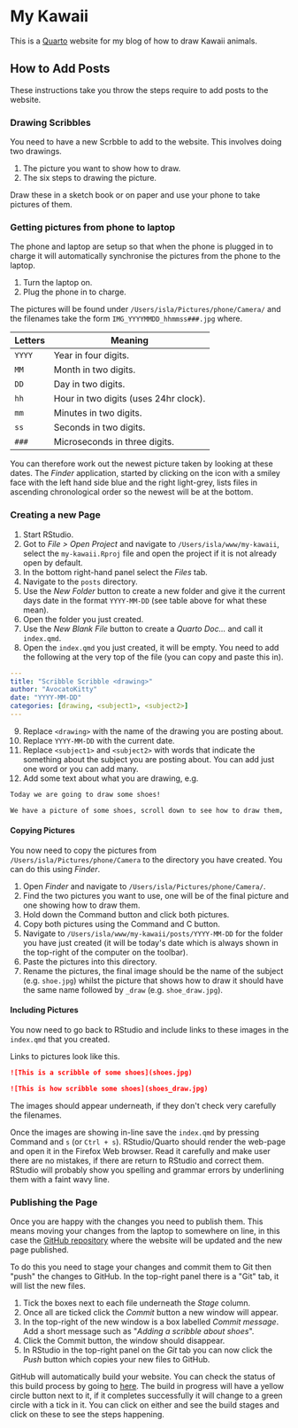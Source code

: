 # My Kawaii

This is a [Quarto](https://quarto.org) website for my blog of how to draw Kawaii animals.


## How to Add Posts

These instructions take you throw the steps require to add posts to the website.


### Drawing Scribbles

You need to have a new Scrbble to add to the website. This involves doing two drawings.

1. The picture you want to show how to draw.
2. The six steps to drawing the picture.

Draw these in a sketch book or on paper and use your phone to take pictures of them.

### Getting pictures from phone to laptop

The phone and laptop are setup so that when the phone is plugged in to charge it will automatically synchronise the
pictures from the phone to the laptop.

1. Turn the laptop on.
2. Plug the phone in to charge.

The pictures will be found under `/Users/isla/Pictures/phone/Camera/` and the filenames take the form
`IMG_YYYYMMDD_hhmmss###.jpg` where.

| Letters | Meaning                               |
|:--------|---------------------------------------|
| `YYYY`  | Year in four digits.                  |
| `MM`    | Month in two digits.                  |
| `DD`    | Day in two digits.                    |
| `hh`    | Hour in two digits (uses 24hr clock). |
| `mm`    | Minutes in two digits.                |
| `ss`    | Seconds in two digits.                |
| `###`   | Microseconds in three digits.         |

You can therefore work out the newest picture taken by looking at these dates. The _Finder_ application, started by
clicking on the icon with a smiley face with the left hand side blue and the right light-grey, lists files in ascending
chronological order so the newest will be at the bottom.

### Creating a new Page

1. Start RStudio.
2. Got to _File > Open Project_ and navigate to `/Users/isla/www/my-kawaii`, select the `my-kawaii.Rproj` file and open
   the project if it is not already open by default.
3. In the bottom right-hand panel select the _Files_ tab.
4. Navigate to the `posts` directory.
5. Use the _New Folder_ button to create a new folder and give it the current days date in the format `YYYY-MM-DD` (see
   table above for what these mean).
6. Open the folder you just created.
7. Use the _New Blank File_ button to create a _Quarto Doc..._ and call it `index.qmd`.
8. Open the `index.qmd` you just created, it will be empty. You need to add the following at the very top of the file
   (you can copy and paste this in).

``` yaml
---
title: "Scribble Scribble <drawing>"
author: "AvocatoKitty"
date: "YYYY-MM-DD"
categories: [drawing, <subject1>, <subject2>]
---
```

9. Replace `<drawing>` with the name of the drawing you are posting about.
10. Replace `YYYY-MM-DD` with the current date.
11. Replace `<subject1>` and `<subject2>` with words that indicate the something about the subject you are posting
    about. You can add just one word or you can add many.
12. Add some text about what you are drawing, e.g.

``` markdown
Today we are going to draw some shoes!

We have a picture of some shoes, scroll down to see how to draw them,
```

#### Copying Pictures

You now need to copy the pictures from `/Users/isla/Pictures/phone/Camera` to the directory you have created. You can do
this using _Finder_.

1. Open _Finder_ and navigate to `/Users/isla/Pictures/phone/Camera/`.
2. Find the two pictures you want to use, one will be of the final picture and one showing how to draw them.
3. Hold down the Command button and click both pictures.
4. Copy both pictures using the Command and C button.
5. Navigate to `/Users/isla/www/my-kawaii/posts/YYYY-MM-DD` for the folder you have just created (it will be today's
   date which is always shown in the top-right of the computer on the toolbar).
6. Paste the pictures into this directory.
7. Rename the pictures, the final image should be the name of the subject (e.g. `shoe.jpg`) whilst the picture that
   shows how to draw it should have the same name followed by `_draw` (e.g. `shoe_draw.jpg`).

#### Including Pictures

You now need to go back to RStudio and include links to these images in the `index.qmd` that you created.

Links to pictures look like this.

``` markdown
![This is a scribble of some shoes](shoes.jpg)

![This is how scribble some shoes](shoes_draw.jpg)
```

The images should appear underneath, if they don't check very carefully the filenames.

Once the images are showing in-line save the `index.qmd` by pressing Command and `s` (or `Ctrl + s`). RStudio/Quarto
should render the web-page and open it in the Firefox Web browser. Read it carefully and make user there are no
mistakes, if there are return to RStudio and correct them. RStudio will probably show you spelling and grammar errors by
underlining them with a faint wavy line.


### Publishing the Page

Once you are happy with the changes you need to publish them. This means moving your changes from the laptop to
somewhere on line, in this case the [GitHub repository](https://github.com/avocatoKitty/my-kawaii) where the website
will be updated and the new page published.

To do this you need to stage your changes and commit them to Git then "push" the changes to GitHub. In the top-right
panel there is a "Git" tab, it will list the new files.

1. Tick the boxes next to each file underneath the _Stage_ column.
2. Once all are ticked click the _Commit_ button a new window will appear.
3. In the top-right of the new window is a box labelled _Commit message_. Add a short message such as "_Adding a
   scribble about shoes_".
4. Click the Commit button, the window should disappear.
5. In RStudio in the top-right panel on the _Git_ tab you can now click the _Push_ button which copies your new files to
   GitHub.

GitHub will automatically build your website. You can check the status of this build process by going to
[here](https://github.com/avocatoKitty/my-kawaii/actions). The build in progress will have a yellow circle button next
to it, if it completes successfully it will change to a green circle with a tick in it. You can click on either and see
the build stages and click on these to see the steps happening.
